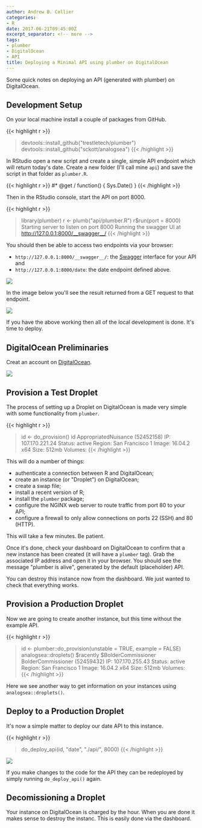 ```yaml
---
author: Andrew B. Collier
categories:
- R
date: 2017-06-21T09:45:00Z
excerpt_separator: <!-- more -->
tags:
- plumber
- DigitalOcean
- API
title: Deploying a Minimal API using plumber on DigitalOcean
---
```


<!--more-->

<!-- https://plumber.trestletech.com/docs/digitalocean/ -->

Some quick notes on deploying an API (generated with plumber) on DigitalOcean.

## Development Setup

On your local machine install a couple of packages from GitHub.

{{< highlight r >}}
> devtools::install_github("trestletech/plumber")
> devtools::install_github("sckott/analogsea")
{{< /highlight >}}

In RStudio open a new script and create a single, simple API endpoint which will return today's date. Create a new folder (I'll call mine `api`) and save the script in that folder as `plumber.R`.

{{< highlight r >}}
#* @get /
function() {
  Sys.Date()
}
{{< /highlight >}}

Then in the RStudio console, start the API on port 8000.

{{< highlight r >}}
> library(plumber)
> r <- plumb("api/plumber.R")
> r$run(port = 8000)
Starting server to listen on port 8000
Running the swagger UI at http://127.0.0.1:8000/__swagger__/
{{< /highlight >}}

You should then be able to access two endpoints via your browser:

- `http://127.0.0.1:8000/__swagger__/`: the [Swagger](http://swagger.io/) interface for your API and
- `http://127.0.0.1:8000/date`: the date endpoint defined above.

![](/img/2017/06/plumber-date-swagger.png)

In the image below you'll see the result returned from a GET request to that endpoint.

![](/img/2017/06/plumber-date-get.png)

If you have the above working then all of the local development is done. It's time to deploy.

## DigitalOcean Preliminaries

Creat an account on [DigitalOcean](https://www.digitalocean.com/).

![](/img/2017/06/digitalocean-account.png)

## Provision a Test Droplet

The process of setting up a Droplet on DigitalOcean is made very simple with some functionality from `plumber`.

{{< highlight r >}}
> id <- do_provision()
> id
<droplet>AppropriatedNuisance (52452158)
  IP:        107.170.221.24
  Status:    active
  Region:    San Francisco 1
  Image:     16.04.2 x64
  Size:      512mb
  Volumes:
{{< /highlight >}}

This will do a number of things:

- authenticate a connection between R and DigitalOcean;
- create an instance (or "Droplet") on DigitalOcean;
- create a swap file;
- install a recent version of R;
- install the `plumber` package;
- configure the NGINX web server to route traffic from port 80 to your API;
- configure a firewall to only allow connections on ports 22 (SSH) and 80 (HTTP).

This will take a few minutes. Be patient.

Once it's done, check your dashboard on DigitalOcean to confirm that a new instance has been created (it will have a `plumber` tag). Grab the associated IP address and open it in your browser. You should see the message "plumber is alive", generated by the default (placeholder) API.

You can destroy this instance now from the dashboard. We just wanted to check that everything works.

## Provision a Production Droplet

Now we are going to create another instance, but this time without the example API.

{{< highlight r >}}
> id <- plumber::do_provision(unstable = TRUE, example = FALSE)
> analogsea::droplets()
$racently
$BolderCommissioner
<droplet>BolderCommissioner (52459432)
  IP:        107.170.255.43
  Status:    active
  Region:    San Francisco 1
  Image:     16.04.2 x64
  Size:      512mb
  Volumes:   
{{< /highlight >}}

Here we see another way to get information on your instances using `analogsea::droplets()`.

## Deploy to a Production Droplet

It's now a simple matter to deploy our date API to this instance.

{{< highlight r >}}
> do_deploy_api(id, "date", "./api/", 8000)
{{< /highlight >}}

![](/img/2017/06/plumber-date-deployed.png)

If you make changes to the code for the API they can be redeployed by simply running `do_deploy_api()` again.

## Decomissioning a Droplet

Your instance on DigitalOcean is charged by the hour. When you are done it makes sense to destroy the instanc. This is easily done via the dashboard.